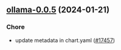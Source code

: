 

## [ollama-0.0.5](https://github.com/truecharts/charts/compare/ollama-0.0.4...ollama-0.0.5) (2024-01-21)

### Chore



- update metadata in chart.yaml ([#17457](https://github.com/truecharts/charts/issues/17457))